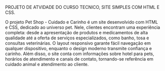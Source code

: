 PROJETO DE ATVIDADE DO CURSO TECNICO, SITE SIMPLES COM HTML E CSS.

O projeto Pet Shop - Cuidado e Carinho é um site desenvolvido com HTML e CSS, dedicado ao universo pet. 
Nele, clientes encontram uma experiência completa: desde a apresentação de produtos e medicamentos de alta qualidade até a oferta de serviços especializados, 
como banho, tosa e consultas veterinárias. O layout responsivo garante fácil navegação em qualquer dispositivo, enquanto o design moderno transmite confiança e carinho. 
Além disso, o site conta com informações sobre hotel para pets, horários de atendimento e canais de contato, tornando-se referência em cuidado animal e atendimento ao cliente.
